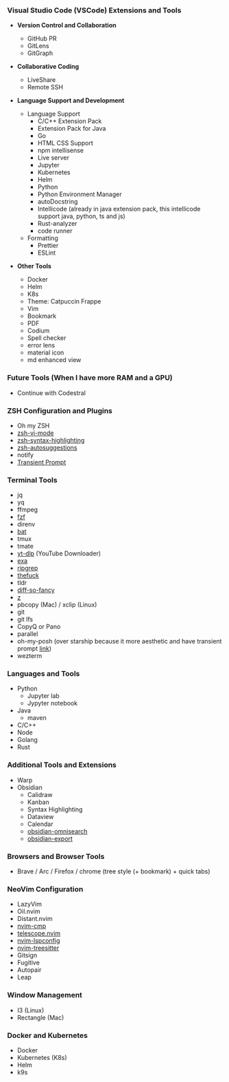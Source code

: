 ### Visual Studio Code (VSCode) Extensions and Tools
- **Version Control and Collaboration**
  - GitHub PR
  - GitLens
  - GitGraph
- **Collaborative Coding**
  - LiveShare
  - Remote SSH
  
- **Language Support and Development**
  - Language Support
    - C/C++ Extension Pack
    - Extension Pack for Java
    - Go
    - HTML CSS Support
    - npm intellisense
    - Live server
    - Jupyter
    - Kubernetes
    - Helm
    - Python
    - Python Environment Manager
    - autoDocstring 
    - Intellicode (already in java extension pack, this intellicode support java, python, ts and js)
    - Rust-analyzer
    - code runner
  - Formatting
    - Prettier
    - ESLint

- **Other Tools**
  - Docker
  - Helm 
  - K8s
  - Theme: Catpuccin Frappe
  - Vim
  - Bookmark
  - PDF
  - Codium
  - Spell checker
  - error lens
  - material icon
  - md enhanced view

### Future Tools (When I have more RAM and a GPU)
- Continue with Codestral

### ZSH Configuration and Plugins
- Oh my ZSH
- [zsh-vi-mode](https://github.com/jeffreytse/zsh-vi-mode)
- [zsh-syntax-highlighting](https://github.com/zsh-users/zsh-syntax-highlighting)
- [zsh-autosuggestions](https://github.com/zsh-users/zsh-autosuggestions)
- notify
- [Transient Prompt](https://www.zsh.org/mla/users/2019/msg00633.html)

### Terminal Tools
- jq
- yq
- ffmpeg
- [fzf](https://github.com/junegunn/fzf)
- direnv
- [bat](https://github.com/sharkdp/bat)
- tmux
- tmate
- [yt-dlp](https://github.com/yt-dlp/yt-dlp) (YouTube Downloader)
- [exa](https://github.com/ogham/exa)
- [ripgrep](https://github.com/BurntSushi/ripgrep)
- [thefuck](https://github.com/nvbn/thefuck)
- tldr
- [diff-so-fancy](https://github.com/so-fancy/diff-so-fancy)
- [z](https://github.com/rupa/z)
- pbcopy (Mac) / xclip (Linux)
- git
- git lfs
- CopyQ or Pano
- parallel
- oh-my-posh (over starship because it more aesthetic and have transient prompt [link](https://ohmyposh.net/oh-my-posh-vs-starship/))
- wezterm

### Languages and Tools
- Python
  - Jupyter lab
  - Jypyter notebook
- Java 
  - maven
- C/C++
- Node
- Golang
- Rust

### Additional Tools and Extensions
- Warp
- Obsidian
  - Calidraw
  - Kanban
  - Syntax Highlighting
  - Dataview
  - Calendar
  - [obsidian-omnisearch](https://github.com/scambier/obsidian-omnisearch)
  - [obsidian-export](https://github.com/zoni/obsidian-export)

### Browsers and Browser Tools
- Brave / Arc / Firefox / chrome (tree style (+ bookmark) + quick tabs)

### NeoVim Configuration
- LazyVim
- Oil.nvim
- Distant.nvim
- [nvim-cmp](https://github.com/hrsh7th/nvim-cmp)
- [telescope.nvim](https://github.com/nvim-telescope/telescope.nvim)
- [nvim-lspconfig](https://github.com/neovim/nvim-lspconfig)
- [nvim-treesitter](https://github.com/nvim-treesitter/nvim-treesitter)
- Gitsign
- Fugitive
- Autopair
- Leap

### Window Management
- I3 (Linux)
- Rectangle (Mac)

### Docker and Kubernetes
- Docker
- Kubernetes (K8s)
- Helm
- k9s
